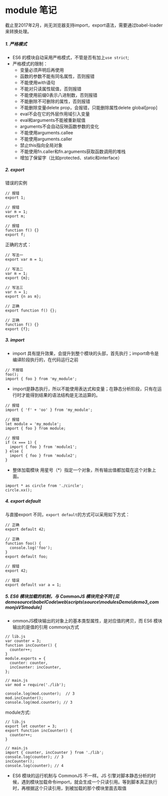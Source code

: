 # module 笔记

截止至2017年2月，尚无浏览器支持import，export语法，需要通过babel-loader来转换处理。

##### 1. 严格模式
- ES6 的模块自动采用严格模式，不管是否有加上`use strict`;
-  严格模式的限制：
    - 变量必须声明后再使用
    - 函数的参数不能有同名属性，否则报错
    - 不能使用with语句
    - 不能对只读属性赋值，否则报错
    - 不能使用前缀0表示八进制数，否则报错
    - 不能删除不可删除的属性，否则报错
    - 不能删除变量delete prop，会报错，只能删除属性delete global[prop]
    - eval不会在它的外层作用域引入变量
    - eval和arguments不能被重新赋值
    - arguments不会自动反映函数参数的变化
    - 不能使用arguments.callee
    - 不能使用arguments.caller
    - 禁止this指向全局对象
    - 不能使用fn.caller和fn.arguments获取函数调用的堆栈
    - 增加了保留字（比如protected、static和interface）

#####  2. export

错误的实例

```
// 报错
export 1;

// 报错
var m = 1;
export m;

// 报错
function f() {}
export f;
```
正确的方式：

```
// 写法一
export var m = 1;

// 写法二
var m = 1;
export {m};

// 写法三
var n = 1;
export {n as m};

// 正确
export function f() {};

// 正确
function f() {}
export {f};
```

##### 3. import 
- import 具有提升效果，会提升到整个模块的头部，首先执行；import命令是编译阶段执行的，在代码运行之前
```
// 不报错
foo();
import { foo } from 'my_module';
```

- import是静态执行，所以不能使用表达式和变量；在静态分析阶段，只有在运行时才能得到结果的语法结构是无法运算的。
```
// 报错
import { 'f' + 'oo' } from 'my_module';

// 报错
let module = 'my_module';
import { foo } from module;

// 报错
if (x === 1) {
  import { foo } from 'module1';
} else {
  import { foo } from 'module2';
}
```
- 整体加载模块
用星号（*）指定一个对象，所有输出值都加载在这个对象上面。
```
import * as circle from './circle';
circle.xx();
```

##### 4. export default
与直接export 不同，`export default`的方式可以采用如下方式：
```
// 正确
export default 42;

// 正确
function foo() {
  console.log('foo');
}
export default foo;

// 报错
export 42;

// 错误
export default var a = 1;
```

##### 5. ES6 模块加载的机制，与 CommonJS 模块完全不同 [见demosource\babelCode\web\scripts\source\modulesDemo\demo3_commonjsVSmodule]
- ommonJS模块输出的对象上的基本类型属性，是对应值的拷贝，而 ES6 模块输出的是值的引用
commonjs方式

```
// lib.js
var counter = 3;
function incCounter() {
  counter++;
}
module.exports = {
  counter: counter,
  incCounter: incCounter,
};

// main.js
var mod = require('./lib');

console.log(mod.counter);  // 3
mod.incCounter();
console.log(mod.counter); // 3
```

module方式:
```
// lib.js
export let counter = 3;
export function incCounter() {
  counter++;
}

// main.js
import { counter, incCounter } from './lib';
console.log(counter); // 3
incCounter();
console.log(counter); // 4
```

- ES6 模块的运行机制与 CommonJS 不一样。JS 引擎对脚本静态分析的时候，遇到模块加载命令import，就会生成一个只读引用。等到脚本真正执行时，再根据这个只读引用，到被加载的那个模块里面去取值